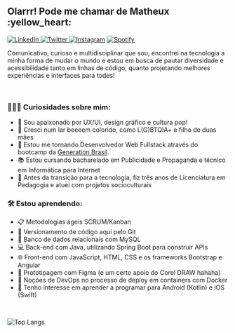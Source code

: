 <h2> Olarrr! Pode me chamar de Matheux :yellow_heart: </h2>

<a href="https://www.linkedin.com/in/matheuxmuller/" target="_blank"><img src="https://img.shields.io/badge/LinkedIn-%230077B5.svg?&style=flat-square&logo=linkedin&logoColor=white" alt="LinkedIn"> </a>
<a href="https://twitter.com/matheuxmuller" target="_blank"><img src="https://img.shields.io/badge/-Twitter-1da1f2?style=flat-square&labelColor=1da1f2&logo=twitter&logoColor=white" alt="Twitter"> </a>
<a href="https://www.instagram.com/matheuxmuller/" target="_blank"><img src="https://img.shields.io/badge/Instagram-%23E4405F.svg?&style=flat-square&logo=instagram&logoColor=white" alt="Instagram" ></a>
<a href="https://open.spotify.com/user/1g0xg7pfxk1kaspgr1nwbknxr?si=W3W9xfBlRZiC5nq0Tivj6w" target="_blank"><img src="https://img.shields.io/badge/-Spotify-00FF7F?style=flat-square&labelColor=00FF7F&logo=spotify&logoColor=white" alt="Spotify"> </a>


<p> Comunicativo, curioso e multidisciplinar que sou, encontrei na tecnologia a minha forma de mudar o mundo e estou em busca de pautar diversidade e acessibilidade tanto em linhas de código, quanto projetando melhores experiências e interfaces para todes! </p>
<br>

<h3>👨🏻‍💻 Curiosidades sobre mim: </h3>

- :dart: Sou apaixonado por UX/UI, design gráfico e cultura pop!
- :rainbow: Cresci num lar beeeem colorido, como L(G)BTQIA+ e filho de duas mães
- :seedling: Estou me tornando Desenvolvedor Web Fullstack através do bootcamp da [Generation Brasil](https://github.com/ari-hacks).
- :books: Estou cursando bacharelado em Publicidade e Propaganda e técnico em Informática para Internet
- :memo: Antes da transição para a tecnologia, fiz três anos de Licenciatura em Pedagogia e atuei com projetos socioculturais

<h3>🛠 Estou aprendendo: </h3>

- :clipboard: Metodologias ágeis SCRUM/Kanban
- :mag_right: Versionamento de código aqui pelo Git
- :floppy_disk: Banco de dados relacionais com MySQL
- :computer: Back-end com Java, utilizando Spring Boot para construir APIs
- :globe_with_meridians: Front-end com JavaScript, HTML, CSS e os frameworks Bootstrap e Angular
- :art: Prototipagem com Figma (e um certo apoio do Corel DRAW hahaha)
- :whale: Noções de DevOps no processo de deploy em containers com Docker
- :iphone: Tenho interesse em aprender a programar para Android (Kotlin) e iOS (Swift)

<br>

![Top Langs](https://github-readme-stats.vercel.app/api/top-langs/?username=matheuxmuller&layout=compact&theme=buefy)
